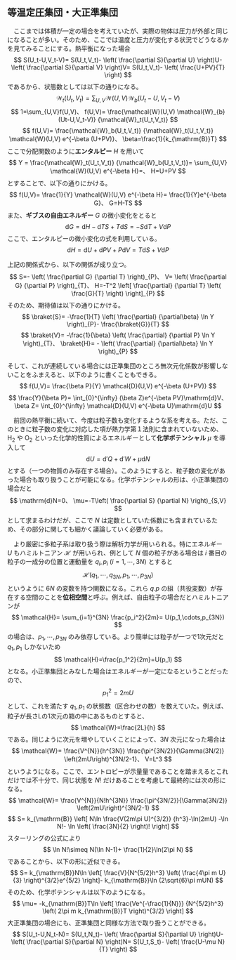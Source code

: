 
## 等温定圧集団・大正準集団

　ここまでは体積が一定の場合を考えていたが、実際の物体は圧力が外部と同じになることが多い。そのため、ここでは温度と圧力が変化する状況でどうなるかを見てみることにする。熱平衡になった場合
$$
    S(U_t-U,V_t-V)=
    S(U_t,V_t)-
    \left(
        \frac{\partial S}{\partial U}
    \right)U-
    \left(
        \frac{\partial S}{\partial V}
    \right)V=
    S(U_t,V_t)-
    \left(
    \frac{U+PV}{T}
    \right)
$$
であるから、状態数としては以下の通りになる。
$$
    \mathcal{W}_t(U_t,V_t)=
    \sum_{U,V}
    \mathcal{W}(U,V)
    \mathcal{W}_{b}(U_t-U,V_t-V)
$$
$$
    1=\sum_{U,V}f(U,V)、
    f(U,V)=
    \frac{\mathcal{W}(U,V)
    \mathcal{W}_{b}(Ut-U,V_t-V)}
    {\mathcal{W}_t(U_t,V_t)}
$$
$$
    f(U,V)=
    \frac{\mathcal{W}_b(U_t,V_t)}
    {\mathcal{W}_t(U_t,V_t)}
    \mathcal{W}(U,V)
    e^{-\beta (U+PV)}、
    \beta=\frac{1}{k_{\mathrm{B}}T}
$$
ここで分配関数のように**エンタルピー** $H$ を用いて
$$
    Y =
    \frac{\mathcal{W}_t(U_t,V_t)}
    {\mathcal{W}_b(U_t,V_t)}=
    \sum_{U,V}
    \mathcal{W}(U,V)
    e^{-\beta H}=、
    H=U+PV
$$
とすることで、以下の通りにかける。
$$
    f(U,V)=
    \frac{1}{Y}
    \mathcal{W}(U,V)
    e^{-\beta H}=
    \frac{1}{Y}e^{-\beta G}、
    G=H-TS
$$
また、**ギブスの自由エネルギー** $G$ の微小変化をとると
$$
    \mathrm{d}G=
    \mathrm{d}H-
    \mathrm{d}TS+T\mathrm{d}S=
    -S\mathrm{d}T+V\mathrm{d}P
$$
ここで、エンタルピーの微小変化の式を利用している。
$$
    \mathrm{d}H=
    \mathrm{d}U+
    \mathrm{d}PV+P\mathrm{d}V=
    T\mathrm{d}S+V\mathrm{d}P
$$

上記の関係式から、以下の関係が成り立つ。
$$
    S=-
    \left(
        \frac{\partial G}
        {\partial T}
    \right)_{P}、
    V=
    \left(
        \frac{\partial G}
        {\partial P}
    \right)_{T}、
    H=-T^2
    \left[
        \frac{\partial}
        {\partial T}
        \left(
            \frac{G}{T}
        \right)
    \right]_{P}
$$
そのため、期待値は以下の通りにかける。
$$
    \braket{S}=
    -\frac{1}{T}
    \left(
        \frac{\partial}
        {\partial\beta}
        \ln Y
    \right)_{P}-
    \frac{\braket{G}}{T}
$$
$$
    \braket{V}=
    -\frac{1}{\beta}
    \left(
        \frac{\partial}
        {\partial P}
        \ln Y
    \right)_{T}、
    \braket{H}=
    -
    \left(
        \frac{\partial}
        {\partial\beta}
        \ln Y
    \right)_{P}
$$

そして、これが連続している場合には正準集団のところ無次元化係数が影響しないことをふまえると、以下のように書くこともできる。
$$
    f(U,V)=
    \frac{\beta P}{Y}
    \mathcal{D}(U,V)
    e^{-\beta (U+PV)}
$$
$$
    \frac{Y}{\beta P}=
    \int_{0}^{\infty}
    (\beta Z)e^{-\beta PV}\mathrm{d}V、
    \beta Z=
    \int_{0}^{\infty}
    \mathcal{D}(U,V)
    e^{-\beta U}\mathrm{d}U
$$











　前回の熱平衡に続いて、今度は粒子数も変化するような系を考える。ただ、このときに粒子数の変化に対応した項が熱力学第１法則に含まれていないため、H$_2$ や O$_2$ といった化学的性質によるエネルギーとして**化学ポテンシャル** $\mu$ を導入して
$$
    \mathrm{d}U=
    \mathrm{d}'Q+\mathrm{d}'W+
    \mu\mathrm{d}N
$$
とする（一つの物質のみ存在する場合）。このようにすると、粒子数の変化があった場合も取り扱うことが可能になる。化学ポテンシャルの形は、小正準集団の場合だと
$$
    \mathrm{d}N=0、
    \mu=-T\left(
        \frac{\partial S}
        {\partial N}
    \right)_{S,V}
$$
として求まるわけだが、ここで $N$ は定数としていた係数にも含まれているため、その部分に関しても細かく議論していく必要がある。

　より厳密に多粒子系は取り扱う際は解析力学が用いられる。特にエネルギー $U$ もハミルトニアン $\mathcal{H}$ が用いられ、例として $N$ 個の粒子がある場合は $i$ 番目の粒子の一成分の位置と運動量を $q_i,p_i\ (i=1,\cdots,3N)$ とすると
$$
    \mathcal{H}
    (q_1,\cdots,q_{3N},p_1,
    \cdots,p_{3N})
$$
というように $6N$ の変数を持つ関数になる。これら $q.p$ の組（共役変数）が存在する空間のことを**位相空間**と呼ぶ。例えば、自由粒子の場合だとハミルトニアンが
$$
    \mathcal{H}=
    \sum_{i=1}^{3N}
    \frac{p_i^2}{2m}=
    U(p_1,\cdots,p_{3N})
$$
の場合は、$p_1,\cdots,p_{3N}$ のみ依存している。より簡単には粒子が一つで1次元だと $q_1,p_1$ しかないため
$$
    \mathcal{H}=\frac{p_1^2}{2m}=U(p_1)
$$
となる。小正準集団とみなした場合はエネルギーが一定になるということだったので、
$$
    p_1^2=2m U
$$
として、これを満たす $q_1,p_1$ の状態数（区合わせの数）を数えていた。例えば、粒子が長さLの1次元の箱の中にあるものとすると、
$$
    \mathcal{W}=\frac{2L}{h}
$$
である。同じように次元を増やしていくことによって、$3N$ 次元になった場合は
$$
    \mathcal{W}=
    \frac{V^{N}}{h^{3N}}
    \frac{\pi^{3N/2}}{\Gamma(3N/2)}
    \left(2mU\right)^{3N/2-1}、
    V=L^3
$$
というようになる。ここで、エントロピーが示量量であることを踏まえるとこれだけでは不十分で、同じ状態を $N!$ だけあることを考慮して最終的には次の形になる。
$$
    \mathcal{W}=
    \frac{V^{N}}{N!h^{3N}}
    \frac{\pi^{3N/2}}{\Gamma(3N/2)}
    \left(2mU\right)^{3N/2-1}
$$
$$
    S=
    k_{\mathrm{B}}
    \left[
        N\ln
            \frac{V(2m\pi U)^{3/2}}
            {h^3}-\ln(2mU)
        -\ln N!-
        \ln
        \left(
            \frac{3N}{2}
        \right)!
    \right]
$$
スターリングの公式により
$$
    \ln N!\simeq
    N(\ln N-1)+
    \frac{1}{2}\ln(2\pi N)
$$
であることから、以下の形に近似できる。
$$
    S=
    k_{\mathrm{B}}N\ln
    \left[
        \frac{V}{N^{5/2}h^3}
        \left(
            \frac{4\pi m U}{3}
        \right)^{3/2}e^{5/2}
    \right]-
    k_{\mathrm{B}}\ln
    (2\sqrt{6}\pi mUN)
$$
そのため、化学ポテンシャルは以下のようになる。
$$
    \mu=
    -k_{\mathrm{B}}T\ln
    \left[
        \frac{Ve^{-\frac{1}{N}}}
        {N^{5/2}h^3}
        \left(
            2\pi m k_{\mathrm{B}}T
        \right)^{3/2}
    \right]
$$
大正準集団の場合にも、正準集団と同様な方法で取り扱うことができる。
$$
    S(U_t-U,N_t-N)=
    S(U_t,N_t)-
    \left(
        \frac{\partial S}{\partial U}
    \right)U-
    \left(
        \frac{\partial S}{\partial N}
    \right)N=
    S(U_t,S_t)-
    \left(
    \frac{U-\mu N}{T}
    \right)
$$
